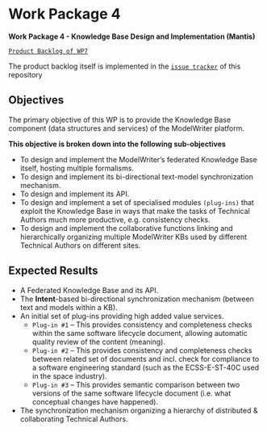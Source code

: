 Work Package 4
===
**Work Package 4 - Knowledge Base Design and Implementation (Mantis)**

[`Product Backlog of WP7`](https://waffle.io/ModelWriter/WP4)

The product backlog itself is implemented in the [`issue tracker`](https://github.com/modelwriter/wp4/issues) of this repository

Objectives
---

The primary objective of this WP is to provide the Knowledge Base component (data structures and services) of the ModelWriter platform.

**This objective is broken down into the following sub-objectives**

 * To design and implement the ModelWriter’s federated Knowledge Base itself, hosting multiple formalisms. 
 * To design and implement its bi-directional text-model synchronization mechanism.
 * To design and implement its API.
 * To design and implement a set of specialised modules `(plug-ins)` that exploit the Knowledge Base in ways that make the tasks of Technical Authors much more productive, e.g. consistency checks.
 * To design and implement the collaborative functions linking and hierarchically organizing multiple ModelWriter KBs used by different Technical Authors on different sites.

Expected Results
---

 * A Federated Knowledge Base and its API.
 * The **Intent**-based bi-directional synchronization mechanism (between text and models within a KB).
 * An initial set of plug-ins providing high added value services.
   * `Plug-in #1` – This provides consistency and completeness checks within the same software lifecycle document, allowing automatic quality review of the content (meaning).
   * `Plug-in #2` – This provides consistency and completeness checks between related set of documents and incl. check for compliance to a software engineering standard (such as the ECSS-E-ST-40C used in the space industry).
   * `Plug-in #3` – This provides semantic comparison between two versions of the same software lifecycle document (i.e. what conceptual changes have happened).
 * The synchronization mechanism organizing a hierarchy of distributed & collaborating Technical Authors.

